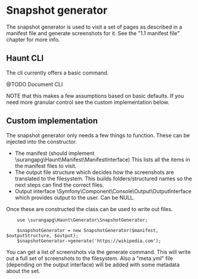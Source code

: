# Snapshot generator

The snapshot generator is used to visit a set of pages as described in a 
manifest file and generate screenshots for it. 
See the "1.1 manifest file" chapter for more info. 

## Haunt CLI 

The cli currently offers a basic command. 

@TODO Document CLI 

NOTE that this makes a few assumptions based on basic defaults. 
If you need more granular control see the custom implementation
below. 

## Custom implementation

The snapshot generator only needs a few things to function. These 
can be injected into the constructor. 

- The manifest (should implement \surangapg\Haunt\Manifest\ManifestInterface)
  This lists all the items in the manifest files to visit.
- The output file structure which decides how the screenshots are translated to the 
  filesystem. This builds folders/structured names so the next steps can find the
  correct files. 
- Output interface \Symfony\Component\Console\Output\OutputInterface which 
  provides output to the user. Can be NULL. 
  
Once these are constructed the class can be used to write out files. 
``` 
    use \surangapg\Haunt\Generator\SnapshotGenerator;

    $snapshotGenerator = new SnapshotGenerator($manifest, $outputStructure, $output);
    $snapshotGenerator->generate('https://wikipedia.com');
``` 
You can get a list of screenshots via the generate command. This will write out 
a full set of screenshots to the filesystem. Also a "meta.yml" file (depending 
on the output interface) will be added with some metadata about the set. 
